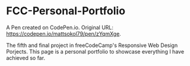# FCC-Personal-Portfolio

A Pen created on CodePen.io. Original URL: https://codepen.io/mattsokol79/pen/zYqmXge.

The fifth and final project in freeCodeCamp's Responsive Web Design Porjects. This page is a personal portfolio to showcase everything I have achieved so far.


